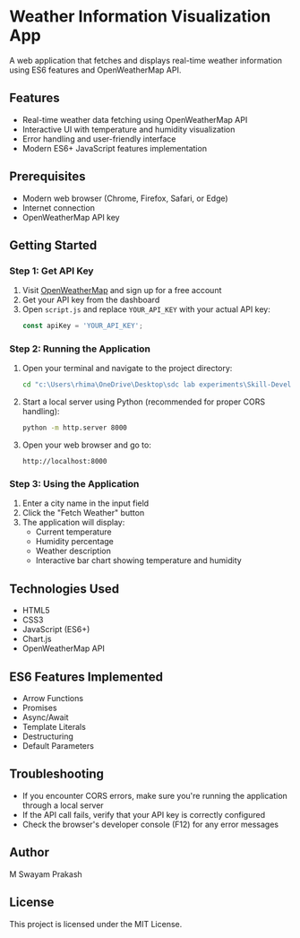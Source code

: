 # Weather Information Visualization App

A web application that fetches and displays real-time weather information using ES6 features and OpenWeatherMap API.

## Features
- Real-time weather data fetching using OpenWeatherMap API
- Interactive UI with temperature and humidity visualization
- Error handling and user-friendly interface
- Modern ES6+ JavaScript features implementation

## Prerequisites
- Modern web browser (Chrome, Firefox, Safari, or Edge)
- Internet connection
- OpenWeatherMap API key

## Getting Started

### Step 1: Get API Key
1. Visit [OpenWeatherMap](https://openweathermap.org/) and sign up for a free account
2. Get your API key from the dashboard
3. Open `script.js` and replace `YOUR_API_KEY` with your actual API key:
   ```javascript
   const apiKey = 'YOUR_API_KEY';
   ```

### Step 2: Running the Application
1. Open your terminal and navigate to the project directory:
   ```bash
   cd "c:\Users\rhima\OneDrive\Desktop\sdc lab experiments\Skill-Development-Lab\Experiment-04_Weather_information_Visualization_ES6\Weather-info-app"
   ```

2. Start a local server using Python (recommended for proper CORS handling):
   ```bash
   python -m http.server 8000
   ```

3. Open your web browser and go to:
   ```
   http://localhost:8000
   ```

### Step 3: Using the Application
1. Enter a city name in the input field
2. Click the "Fetch Weather" button
3. The application will display:
   - Current temperature
   - Humidity percentage
   - Weather description
   - Interactive bar chart showing temperature and humidity

## Technologies Used
- HTML5
- CSS3
- JavaScript (ES6+)
- Chart.js
- OpenWeatherMap API

## ES6 Features Implemented
- Arrow Functions
- Promises
- Async/Await
- Template Literals
- Destructuring
- Default Parameters

## Troubleshooting
- If you encounter CORS errors, make sure you're running the application through a local server
- If the API call fails, verify that your API key is correctly configured
- Check the browser's developer console (F12) for any error messages

## Author
M Swayam Prakash

## License
This project is licensed under the MIT License.